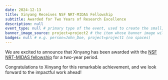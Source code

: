 ```yaml
---
date: 2024-12-13
title: Xinyang Receives NSF NRT-MIDAS Fellowship
subtitle: Awarded for Two Years of Research Excellence
description: null
event_type: null # primary type of the event, used to create the small, colored post callout
banner_image_source: project=project2 # the item whose banner image will be adopted by this event
badges: null # e.g. person=John_Doe, project=project1 (no spaces)
---
```


We are excited to announce that Xinyang has been awarded with the [NSF NRT-MIDAS fellowship](https://sites.udel.edu/midas-nrt/) for a two-year period. 

Congratulations to Xinyang for this remarkable achievement, and we look forward to the impactful work ahead!
